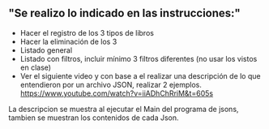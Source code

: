 ## "Se realizo lo indicado en las instrucciones:" 

  - Hacer el registro de los 3 tipos de libros
  - Hacer la eliminación de los 3
  - Listado general
  - Listado con filtros, incluir mínimo 3 filtros diferentes (no usar los vistos en clase)
  - Ver el siguiente video y con base a el realizar una descripción de lo que entendieron por un archivo JSON, realizar 2 ejemplos. https://www.youtube.com/watch?v=iiADhChRriM&t=605s

La descripcion se muestra al ejecutar el Main del programa de jsons, tambien se muestran los contenidos de cada Json. 
